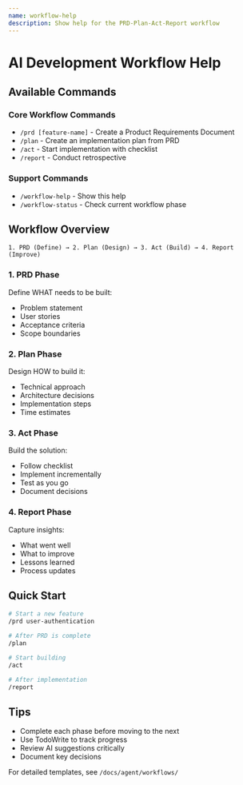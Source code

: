 ```yaml
---
name: workflow-help
description: Show help for the PRD-Plan-Act-Report workflow
---
```


# AI Development Workflow Help

## Available Commands

### Core Workflow Commands
- `/prd [feature-name]` - Create a Product Requirements Document
- `/plan` - Create an implementation plan from PRD  
- `/act` - Start implementation with checklist
- `/report` - Conduct retrospective

### Support Commands
- `/workflow-help` - Show this help
- `/workflow-status` - Check current workflow phase

## Workflow Overview

```
1. PRD (Define) → 2. Plan (Design) → 3. Act (Build) → 4. Report (Improve)
```

### 1. PRD Phase
Define WHAT needs to be built:
- Problem statement
- User stories  
- Acceptance criteria
- Scope boundaries

### 2. Plan Phase
Design HOW to build it:
- Technical approach
- Architecture decisions
- Implementation steps
- Time estimates

### 3. Act Phase
Build the solution:
- Follow checklist
- Implement incrementally
- Test as you go
- Document decisions

### 4. Report Phase
Capture insights:
- What went well
- What to improve
- Lessons learned
- Process updates

## Quick Start

```bash
# Start a new feature
/prd user-authentication

# After PRD is complete
/plan

# Start building
/act

# After implementation
/report
```

## Tips
- Complete each phase before moving to the next
- Use TodoWrite to track progress
- Review AI suggestions critically
- Document key decisions

For detailed templates, see `/docs/agent/workflows/`
